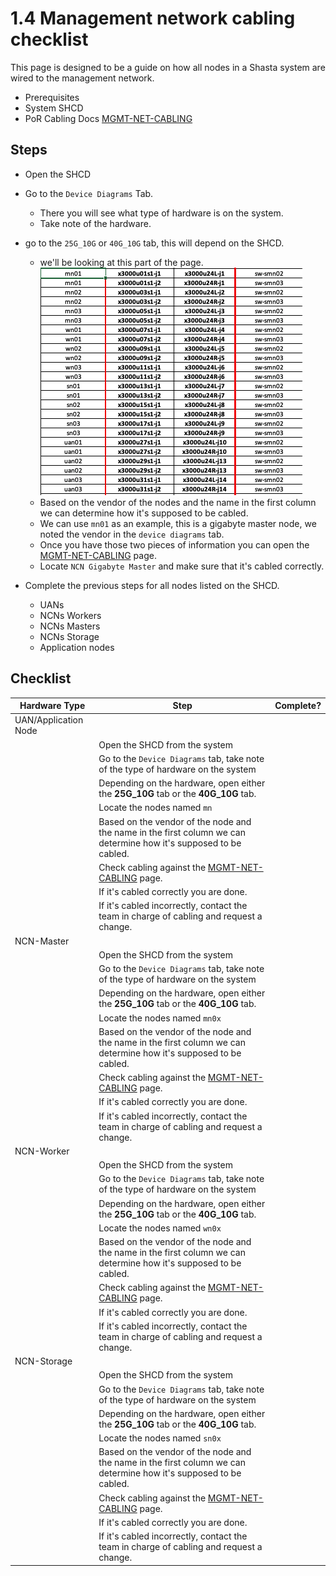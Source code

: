 # 1.4 Management network cabling checklist

This page is designed to be a guide on how all nodes in a Shasta system are wired to the management network.

- Prerequisites
 - System SHCD
 - PoR Cabling Docs [MGMT-NET-CABLING](416-MGMT-NET-CABLING.md)

## Steps

- Open the SHCD
- Go to the ```Device Diagrams``` Tab.
    - There you will see what type of hardware is on the system.
    - Take note of the hardware.
- go to the ```25G_10G``` or ```40G_10G``` tab, this will depend on the SHCD.
    - we'll be looking at this part of the page.
![SHCD](../img/network/SHCD-40G_10G.png)
    - Based on the vendor of the nodes and the name in the first column we can determine how it's supposed to be cabled. 
    - We can use ```mn01``` as an example, this is a gigabyte master node, we noted the vendor in the ```device diagrams``` tab.
    - Once you have those two pieces of information you can open the [MGMT-NET-CABLING](416-MGMT-NET-CABLING.md) page.
    - Locate ```NCN Gigabyte Master``` and make sure that it's cabled correctly.
    
- Complete the previous steps for all nodes listed on the SHCD.
    - UANs
    - NCNs Workers
    - NCNs Masters
    - NCNs Storage
    - Application nodes
    
## Checklist

| Hardware Type | Step      | Complete?     |
| ----------- | ----------- | ------------- |
| UAN/Application Node         |             |               |
|             | Open the SHCD from the system |             |
|             | Go to the ```Device Diagrams``` tab, take note of the type of hardware on the system        |          |
|             | Depending on the hardware, open either the **25G_10G** tab or the **40G_10G** tab. |        |
|             | Locate the nodes named ```mn``` |        |
|             | Based on the vendor of the node and the name in the first column we can determine how it's supposed to be cabled.  |         |
|             | Check cabling against the [MGMT-NET-CABLING](416-MGMT-NET-CABLING.md) page.            |               |
|             | If it's cabled correctly you are done.            |               |
|             | If it's cabled incorrectly, contact the team in charge of cabling and request a change.             |               |
| NCN-Master         |             |               |
|             | Open the SHCD from the system |             |
|             | Go to the ```Device Diagrams``` tab, take note of the type of hardware on the system        |          |
|             | Depending on the hardware, open either the **25G_10G** tab or the **40G_10G** tab. |        |
|             | Locate the nodes named ```mn0x``` |        |
|             | Based on the vendor of the node and the name in the first column we can determine how it's supposed to be cabled.  |         |
|             | Check cabling against the [MGMT-NET-CABLING](416-MGMT-NET-CABLING.md) page.            |               |
|             | If it's cabled correctly you are done.            |               |
|             | If it's cabled incorrectly, contact the team in charge of cabling and request a change.             |               |
| NCN-Worker         |             |               |
|             | Open the SHCD from the system |             |
|             | Go to the ```Device Diagrams``` tab, take note of the type of hardware on the system        |          |
|             | Depending on the hardware, open either the **25G_10G** tab or the **40G_10G** tab. |        |
|             | Locate the nodes named ```wn0x``` |        |
|             | Based on the vendor of the node and the name in the first column we can determine how it's supposed to be cabled.  |         |
|             | Check cabling against the [MGMT-NET-CABLING](416-MGMT-NET-CABLING.md) page.            |               |
|             | If it's cabled correctly you are done.            |               |
|             | If it's cabled incorrectly, contact the team in charge of cabling and request a change.             |               |
| NCN-Storage         |             |               |
|             | Open the SHCD from the system |             |
|             | Go to the ```Device Diagrams``` tab, take note of the type of hardware on the system        |          |
|             | Depending on the hardware, open either the **25G_10G** tab or the **40G_10G** tab. |        |
|             | Locate the nodes named ```sn0x``` |        |
|             | Based on the vendor of the node and the name in the first column we can determine how it's supposed to be cabled.  |         |
|             | Check cabling against the [MGMT-NET-CABLING](416-MGMT-NET-CABLING.md) page.            |               |
|             | If it's cabled correctly you are done.            |               |
|             | If it's cabled incorrectly, contact the team in charge of cabling and request a change.             |               |
